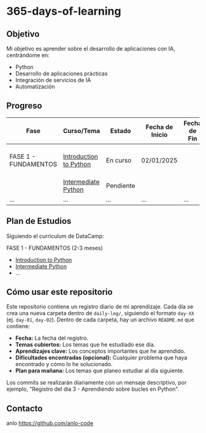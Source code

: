 # 365-days-of-learning

## Objetivo

Mi objetivo es aprender sobre el desarrollo de aplicaciones con IA, centrándome en:

*   Python
*   Desarrollo de aplicaciones prácticas
*   Integración de servicios de IA
*   Automatización

## Progreso

| Fase                     | Curso/Tema                               | Estado      | Fecha de Inicio | Fecha de Fin | Notas                                   |
| ------------------------ | ----------------------------------------- | ----------- | --------------- | ------------- | --------------------------------------- |
| FASE 1 - FUNDAMENTOS     | [Introduction to Python](ENLACE_AL_CURSO) | En curso    | 02/01/2025      |               | Aprendiendo variables y tipos de datos. |
|                          | [Intermediate Python](ENLACE_AL_CURSO)    | Pendiente   |               |               |                                         |
| ...                      | ...                                       | ...         | ...             | ...           | ...                                     |

## Plan de Estudios

Siguiendo el curriculum de DataCamp:

FASE 1 - FUNDAMENTOS (2-3 meses)

*   [Introduction to Python](ENLACE_AL_CURSO)
*   [Intermediate Python](ENLACE_AL_CURSO)
*   ...

## Cómo usar este repositorio

Este repositorio contiene un registro diario de mi aprendizaje. Cada día se crea una nueva carpeta dentro de `daily-log/`, siguiendo el formato `day-XX` (ej. `day-01`, `day-02`). Dentro de cada carpeta, hay un archivo `README.md` que contiene:

*   **Fecha:** La fecha del registro.
*   **Temas cubiertos:** Los temas que he estudiado ese día.
*   **Aprendizajes clave:** Los conceptos importantes que he aprendido.
*   **Dificultades encontradas (opcional):** Cualquier problema que haya encontrado y cómo lo he solucionado.
*   **Plan para mañana:** Los temas que planeo estudiar al día siguiente.

Los commits se realizarán diariamente con un mensaje descriptivo, por ejemplo, "Registro del día 3 - Aprendiendo sobre bucles en Python".

## Contacto

anlo
https://github.com/anlo-code
